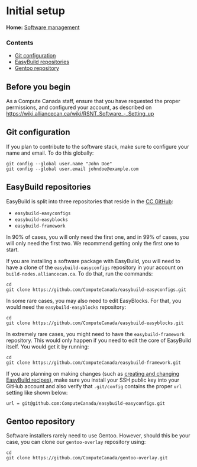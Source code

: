 # Initial setup

**Home:** [Software management](INDEX.md)

### Contents

- [Git configuration](#git-configuration)
- [EasyBuild repositories](#easybuild-repositories)
- [Gentoo repository](#gentoo-repository)

## Before you begin
As a Compute Canada staff, ensure that you have requested the proper permissions, and configured your account, as described on
https://wiki.alliancecan.ca/wiki/RSNT_Software_-_Setting_up

## Git configuration

If you plan to contribute to the software stack, make sure to configure your
name and email. To do this globally:

```
git config --global user.name "John Doe"
git config --global user.email johndoe@example.com
```

## EasyBuild repositories

EasyBuild is split into three repositories that reside in the [CC
GitHub](https://github.com/ComputeCanada/):

- `easybuild-easyconfigs`
- `easybuild-easyblocks`
- `easybuild-framework`

In 90% of cases, you will only need the first one, and in 99% of cases, you will
only need the first two. We recommend getting only the first one to start.

If you are installing a software package with EasyBuild, you will need to have a
clone of the `easybuild-easyconfigs` repository in your account on
`build-nodes.alliancecan.ca`. To do that, run the commands:

```
cd
git clone https://github.com/ComputeCanada/easybuild-easyconfigs.git
```

In some rare cases, you may also need to edit EasyBlocks. For that, you would need the `easybuild-easyblocks` repository:

```
cd
git clone https://github.com/ComputeCanada/easybuild-easyblocks.git
```

In extremely rare cases, you might need to have the `easybuild-framework`
repository. This would only happen if you need to edit the core of EasyBuild
itself. You would get it by running:

```
cd
git clone https://github.com/ComputeCanada/easybuild-framework.git
```

If you are planning on making changes (such as [creating and changing EasyBuild
recipes](easybuild.md#creating-or-changing-a-recipe)), make sure you install
your SSH public key into your GitHub account and also verify that `.git/config`
contains the proper `url` setting like shown below:

```
url = git@github.com:ComputeCanada/easybuild-easyconfigs.git
```

## Gentoo repository

Software installers rarely need to use Gentoo. However, should this be your case,
you can clone our `gentoo-overlay` repository using:

```
cd
git clone https://github.com/ComputeCanada/gentoo-overlay.git
```
